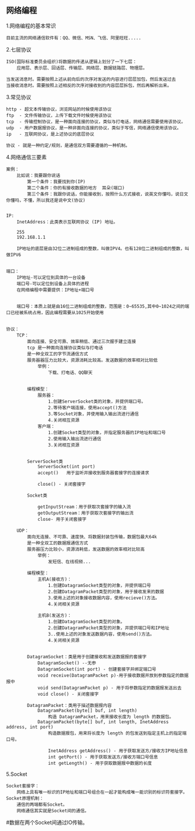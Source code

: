 ## 网络编程
1.网络编程的基本常识

	目前主流的网络通信软件有：QQ、微信、MSN、飞信、阿里旺旺.....
	
2.七层协议

	ISO(国际标准委员会组织)将数据的传递从逻辑上划分了一下七层：
		应用层、表示层、回话层、传输层、网络层、数据链路层、物理层。
	
	当发送消息时。需要按照上述从前向后的次序对发送的内容进行层层加包，然后发送过去
	当接收消息时。需要按照上述相反的次序对接收到的内容层层拆包，然后再解析出来。

3.常见协议

	http - 超文本传输协议，浏览网站的时候使用该协议
	ftp  - 文件传输协议，上传下载文件时候使用该协议
	tcp  - 传输控制协议，是一种面向连接的协议，类似与打电话，网络通信需要使用该协议。
	udp  - 用户数据报协议，是一种非面向连接的协议，类似于写信，网络通信使用该协议。
	ip   - 互联网协议，是上述协议的底层协议
	
	协议 - 就是一种约定/规则，是通信双方需要遵循的一种机制。
	
4.网络通信三要素

	案例：
		比如说：我要跟你说话
			第一个条件：我要找到你(IP)
			第二个条件：你的有接收数据的地方  耳朵(端口)
			第三个条件：我跟你说话，你能接收到，按照什么方式接收，说英文你懂吗，说日文你懂吗，不懂，所以我还是说中文(协议)
	
	
	IP:
		InetAddress：此类表示互联网协议 (IP) 地址。 

		255
		192.168.1.1
		
		IP地址的底层是由32位二进制组成的整数，叫做IPV4。也有128位二进制组成的整数，叫做IPV6
	
	
	端口：
		IP地址-可以定位到具体的一台设备
		端口号-可以定位到设备上具体的进程
		在网络编程中需要提供：IP地址+端口号
		
		
		端口号：本质上就是由16位二进制组成的整数，范围是：0~65535,其中0~1024之间的端口已经被系统占用，因此编程需要从1025开始使用
		
	
	协议：
		TCP：
			面向连接、安全可靠、效率稍低、通过三次握手建立连接
			tcp 是一种面向连接协议类似与打电话
			是一种全双工的字节流通信方式
			服务器器压力比较大，资源消耗比较高。发送数据的效率相对比较低
				举例：
					下载、打电话、QQ聊天
					
		
			编程模型：
				服务器：
					1.创建ServerSocket类的对象，并提供端口号。
					2.等待客户端连接，使用accept()方法
					3.等Socket对象，并使用输入输出流进行通信
					4.关闭相互资源
				客户端：	
					1.创建Socket类型的对象，并指定服务器的IP地址和端口号
					2.使用输入输出流进行通信
					3.关闭相互资源
				
				
			ServerSocket类
				ServerSocket(int port)
				accept()   用于监听并接收到服务器套接字的连接请求
				
				close() - 关闭套接字
		
			Socket类
		
				getInputStream：用于获取次套接字的输入流
				getOutputStream：用于获取次套接字的输出流
				close- 用于关闭套接字
			
		UDP：
			面向无连接、不可靠、速度快、将数据封装包传输，数据包最大64k
			是一种全双工的数据报通信方式
			服务器压力比较小，资源消耗低，发送数据的效率相对比较高
				举例：
					发短信、在线视频...
					
			编程模型：
				主机A(接收方)：
					1.创建DatagramSocket类型的对象，并提供端口号
					2.创建DatagramPacket类型的对象，用于接收发来的数据
					3.使用上述的对象接收数据内容，使用recieve()方法。
					4.关闭相关资源
				
				主机B(发送方)：
					1.创建DatagramSocket类型的对象。
					2.创建DatagramPacket类型的对象，并提供端口号和IP地址
					3..使用上述的对象发送数据内容，使用send()方法。
					4.关闭相关资源
			
			
			DatagramSocket：类是用于创建接收和发送数据报的套接字
				DatagramSocket() --无参
				DatagramSocket(int port) - 创建套接字并绑定端口号
				void receive(DatagramPacket p)-用于接收数据并放到参数指定的数据报中
				void send(DatagramPacket p) - 用于将参数指定的数据报发送出去
				void close() - 关闭套接字
			
			DatagramPacket：类用于描述数据报内容
				DatagramPacket(byte[] buf, int length) 
          			构造 DatagramPacket，用来接收长度为 length 的数据包。 
				DatagramPacket(byte[] buf, int length, InetAddress address, int port) 
          			构造数据报包，用来将长度为 length 的包发送到指定主机上的指定端口号。 
          			
          			InetAddress getAddress() - 用于获取发送方/接收方IP地址信息
          			int getPort() - 用于获取发送方/接收方端口号信息  
          			int getLength() - 用于获取数据报中数据的长度
				
			
			
5.Socket
			
	Socket套接字：
		网络上具有唯一标识的IP地址和端口号组合在一起才能构成唯一能识别的标识符套接字。
	Socket原理机制：
		通信的两端都有Socket。
		网络通信其实就是Socket间的通信。
#数据在两个Socket间通过IO传输。